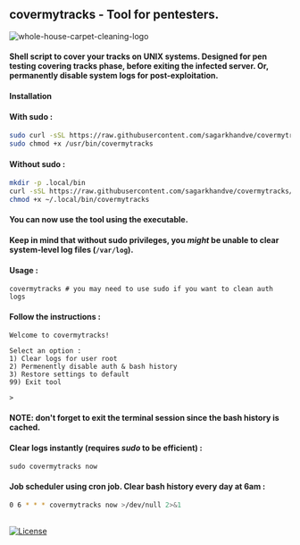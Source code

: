 ## **covermytracks - Tool for pentesters.**
![whole-house-carpet-cleaning-logo](https://user-images.githubusercontent.com/90393971/188179794-783ffbe5-589d-4fa0-b8f3-d239638294c8.png)

#### **Shell script to cover your tracks on UNIX systems. Designed for pen testing covering tracks phase, before exiting the infected server. Or, permanently disable system logs for post-exploitation.**

#### **Installation**

#### **With sudo :**

```bash
sudo curl -sSL https://raw.githubusercontent.com/sagarkhandve/covermytracks/main/covermytracks -o /usr/bin/covermytracks
sudo chmod +x /usr/bin/covermytracks
```

#### **Without sudo :**

```bash
mkdir -p .local/bin
curl -sSL https://raw.githubusercontent.com/sagarkhandve/covermytracks/main/covermytracks -o ~/.local/bin/covermytracks
chmod +x ~/.local/bin/covermytracks
```

#### **You can now use the tool using the executable.**

#### **Keep in mind that without sudo privileges, you *might* be unable to clear system-level log files (`/var/log`).**

#### **Usage :**

```
covermytracks # you may need to use sudo if you want to clean auth logs
```

#### **Follow the instructions :**
```
Welcome to covermytracks!

Select an option :
1) Clear logs for user root
2) Permenently disable auth & bash history
3) Restore settings to default
99) Exit tool

>
```

#### **NOTE: don't forget to exit the terminal session since the bash history is cached.**

#### **Clear logs instantly (requires *sudo* to be efficient) :**

```
sudo covermytracks now
```

#### **Job scheduler using cron job. Clear bash history every day at 6am :**

```bash
0 6 * * * covermytracks now >/dev/null 2>&1
```
## 
[![License](https://img.shields.io/badge/License-MIT-blue)](#license "Go to license section")
